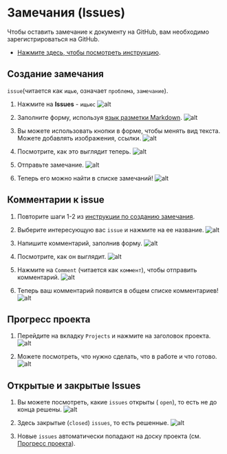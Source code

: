 # Замечания (Issues)

Чтобы оставить замечание к документу на GitHub, вам необходимо зарегистрироваться на GitHub. 

* [Нажмите здесь, чтобы посмотреть инструкцию](https://vertex-academy.com/tutorials/ru/kak-zaregistrirovatsya-na-github/).

## Создание замечания
`issue`(читается как `ищью`, означает `проблема`, `замечание`).

1. Нажмите на **Issues** - `ищьюс`
![alt](./README/issues/issues.png)

1. Заполните форму, используя [язык разметки Markdown](https://gist.github.com/Jekins/2bf2d0638163f1294637). 
![alt](./README/issues/form.png)

1. Вы можете использовать кнопки в форме, чтобы менять вид текста. Можете добавлять изображения, ссылки.
![alt](./README/issues/format.png)

1. Посмотрите, как это выглядит теперь.
![alt](./README/issues/preview.png)

1. Отправьте замечание.
![alt](./README/issues/submit.png)

1. Теперь его можно найти в списке замечаний!
![alt](./README/issues/appeared.png)


## Комментарии к issue
1. Повторите шаги 1-2 из [инструкции по созданию замечания](#создание-замечания).

1. Выберите интересующую вас `issue` и нажмите на ее название.
![alt](./README/issues/list.png)

1. Напишите комментарий, заполнив форму.
![alt](./README/issues/comments/form.png)

1. Посмотрите, как он выглядит.
![alt](./README/issues/comments/preview.png)

1. Нажмите на `Comment` (читается как `коммент`), чтобы отправить комментарий.
![alt](./README/issues/comments/send.png)

1. Теперь ваш комментарий появится в общем списке комментариев!
![alt](./README/issues/comments/appeared.png)


## Прогресс проекта
1. Перейдите на вкладку `Projects` и нажмите на заголовок проекта.
![alt](./README/project_board/tab.png)

1. Можете посмотреть, что нужно сделать, что в работе и что готово.
![alt](./README/project_board/board.png)


## Открытые и закрытые Issues
1. Вы можете посмотреть, какие `issues` открыты ( `open`), то есть не до конца решены.
![alt](./README/issues/open.png)

1. Здесь закрытые (`closed`) `issues`, то есть решенные.
![alt](./README/issues/closed.png)

1. Новые `issues` автоматически попадают на доску проекта (см. [Прогресс проекта](#прогресс-проекта)).